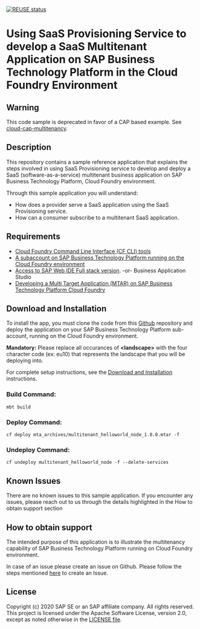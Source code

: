 <!--
SPDX-FileCopyrightText: 2020 Andrew Lunde <andrew.lunde@sap.com>

SPDX-License-Identifier: Apache-2.0
-->

[![REUSE status](https://api.reuse.software/badge/github.com/SAP-samples/cloud-sfsf-benefits-ext)](https://api.reuse.software/info/github.com/SAP-samples/cloud-sfsf-benefits-ext)

# Using SaaS Provisioning Service to develop a SaaS Multitenant Application on SAP Business Technology Platform in the Cloud Foundry Environment

## Warning

This code sample is deprecated in favor of a CAP based example. See [cloud-cap-multitenancy](https://github.com/SAP-samples/cloud-cap-multitenancy).

## Description

This repository contains a sample reference application that explains the steps involved in using SaaS Provisioning service to develop and deploy a SaaS (software-as-a-service) multitenant business application on SAP Business Technology Platform, Cloud Foundry environment.

Through this sample application you will understand:

- How does a provider serve a SaaS application using the SaaS Provisioning service.
- How can a consumer subscribe to a multitenant SaaS application.

## Requirements

- [Cloud Foundry Command Line Interface (CF CLI) tools](https://github.com/cloudfoundry/cli)
- [A subaccount on SAP Business Technology Platform running on the Cloud Foundry environment](https://account.hana.ondemand.com)
- [Access to SAP Web IDE Full stack version](https://help.sap.com/viewer/product/SAP_Web_IDE/CF/en-US?task=discover_task). -or- Business Application Studio
- [Developing a Multi Target Application (MTAR) on SAP Business Technology Platform Cloud Foundry](https://help.sap.com/viewer/825270ffffe74d9f988a0f0066ad59f0/CF/en-US/a71bf8281254489ea8be6e323199b304.html)

## Download and Installation

To install the app, you must clone the code from this [Github](https://github.com/SAP-samples/cloud-cf-multitenant-saas-provisioning-sample) repository and deploy the application on your SAP Business Technology Platform sub-account, running on the Cloud Foundry environment.

**Mandatory:** Please replace all occurances of **&lt;landscape&gt;** with the four character code (ex: eu10) that represents the landscape that you will be deploying into.

For complete setup instructions, see the [Download and Installation](./Download_and_Installation_Instructions.md) instructions.

### Build Command:

```
mbt build
```

### Deploy Command:

```
cf deploy mta_archives/multitenant_helloworld_node_1.0.0.mtar -f
```

### Undeploy Command:

```
cf undeploy multitenant_helloworld_node -f --delete-services
```

## Known Issues

There are no known issues to this sample application. If you encounter any issues, please reach out to us through the details highlighted in the How to obtain support section

## How to obtain support

The intended purpose of this application is to illustrate the multitenancy capability of SAP Business Technology Platform running on Cloud Foundry environment.

In case of an issue please create an issue on Github.
Please follow the steps mentioned [here](https://help.github.com/articles/creating-an-issue/) to create an Issue.

## License

Copyright (c) 2020 SAP SE or an SAP affiliate company. All rights reserved. This project is licensed under the Apache Software License, version 2.0, except as noted otherwise in the [LICENSE file](./LICENSES/Apache-2.0.txt).
